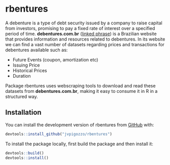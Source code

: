 
<!-- README.md is generated from README.Rmd. Please edit that file -->

# rbentures

<!-- badges: start -->
<!-- badges: end -->

A debenture is a type of debt security issued by a company to raise
capital from investors, promising to pay a fixed rate of interest over a
specified period of time. **debentures.com.br** ([linked
phrase](http://www.debentures.com.br/)) is a Brazilian website that
provides information and resources related to debentures. In its website
we can find a vast number of datasets regarding prices and transactions
for debentures available such as:

- Future Events (coupon, amortization etc)
- Issuing Price
- Historical Prices
- Duration

Package rbentures uses webscraping tools to download and read these
datasets from **debentures.com.br**, making it easy to consume it in R
in a structured way.

## Installation

You can install the development version of rbentures from
[GitHub](https://github.com/) with:

``` r
devtools::install_github("jvpigozzo/rbentures")
```

To install the package locally, first build the package and then install it:

``` r
devtools::build()
devtools::install()
```
